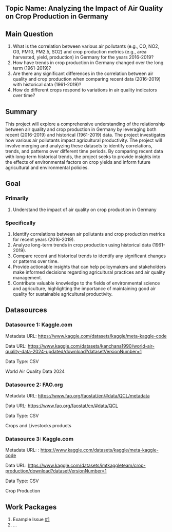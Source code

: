 ## Topic Name: Analyzing the Impact of Air Quality on Crop Production in Germany 
## Main Question
1.	What is the correlation between various air pollutants (e.g., CO, NO2, O3, PM10, PM2.5, SO2) and crop   production metrics (e.g., area harvested, yield, production) in Germany for the years 2016-2019?
2.	How have trends in crop production in Germany changed over the long term (1961-2019)?
3.	Are there any significant differences in the correlation between air quality and crop production when comparing recent data (2016-2019) with historical data (1961-2019)?
4.	How do different crops respond to variations in air quality indicators over time?
   
## Summary
This project will explore a comprehensive understanding of the relationship between air quality and crop production in Germany by leveraging both recent (2016-2019) and historical (1961-2019) data. The project investigates how various air pollutants impact agricultural productivity. The project will involve merging and analyzing these datasets to identify correlations, trends, and patterns over different time periods. By comparing recent data with long-term historical trends, the project seeks to provide insights into the effects of environmental factors on crop yields and inform future agricultural and environmental policies.

## Goal

### Primarily  
1.  Understand the impact of air quality on crop production in Germany
### Specifically 
1.	Identify correlations between air pollutants and crop production metrics for recent years (2016-2019).
2.	Analyze long-term trends in crop production using historical data (1961-2019).
3.	Compare recent and historical trends to identify any significant changes or patterns over time.
4.	Provide actionable insights that can help policymakers and stakeholders make informed decisions regarding agricultural practices and air quality management.
5.	Contribute valuable knowledge to the fields of environmental science and agriculture, highlighting the importance of maintaining good air quality for sustainable agricultural productivity.

## Datasources

### Datasource 1: Kaggle.com
Metadata URL:  https://www.kaggle.com/datasets/kaggle/meta-kaggle-code

Data URL: https://www.kaggle.com/datasets/kanchana1990/world-air-quality-data-2024-updated/download?datasetVersionNumber=1 

Data Type: CSV

World Air Quality Data 2024
### Datasource 2: FAO.org
Metadata URL: https://www.fao.org/faostat/en/#data/QCL/metadata

Data URL: https://www.fao.org/faostat/en/#data/QCL

Data Type: CSV

Crops and Livestocks products
### Datasource 3: Kaggle.com
Metadata URL:  :  https://www.kaggle.com/datasets/kaggle/meta-kaggle-code

Data URL: https://www.kaggle.com/datasets/imtkaggleteam/crop-production/download?datasetVersionNumber=1 

Data Type: CSV

Crop Production

## Work Packages

<!-- List of work packages ordered sequentially, each pointing to an issue with more details. -->

1. Example Issue [#1][i1]
2. ...

[i1]: https://github.com/jvalue/made-template/issues/1




